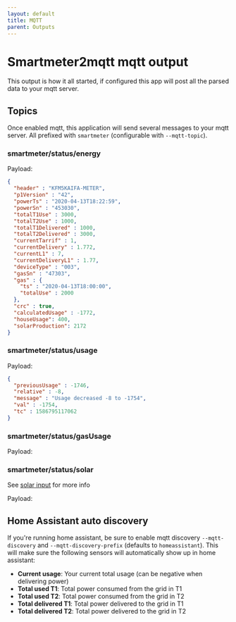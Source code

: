 ```yaml
---
layout: default
title: MQTT
parent: Outputs
---
```


# Smartmeter2mqtt mqtt output

This output is how it all started, if configured this app will post all the parsed data to your mqtt server.

## Topics

Once enabled mqtt, this application will send several messages to your mqtt server. All prefixed with `smartmeter` (configurable with `--mqtt-topic`).

### smartmeter/status/energy

Payload:

```json
{
  "header" : "KFM5KAIFA-METER",
  "p1Version" : "42",
  "powerTs" : "2020-04-13T18:22:59",
  "powerSn" : "453030",
  "totalT1Use" : 3000,
  "totalT2Use" : 1000,
  "totalT1Delivered" : 1000,
  "totalT2Delivered" : 3000,
  "currentTarrif" : 1,
  "currentDelivery" : 1.772,
  "currentL1" : 7,
  "currentDeliveryL1" : 1.77,
  "deviceType" : "003",
  "gasSn" : "47303",
  "gas" : {
    "ts" : "2020-04-13T18:00:00",
    "totalUse" : 2000
  },
  "crc" : true,
  "calculatedUsage" : -1772,
  "houseUsage": 400,
  "solarProduction": 2172
}
```

### smartmeter/status/usage

Payload:

```json
{
  "previousUsage" : -1746,
  "relative" : -8,
  "message" : "Usage decreased -8 to -1754",
  "val" : -1754,
  "tc" : 1586795117062
}
```

### smartmeter/status/gasUsage

Payload:

### smartmeter/status/solar

See [solar input](../advanced/solar-input.html) for more info

Payload:

## Home Assistant auto discovery

If you're running home assistant, be sure to enable mqtt discovery `--mqtt-discovery` and `--mqtt-discovery-prefix` (defaults to `homeassistant`). This will make sure the following sensors will automatically show up in home assistant:

- **Current usage**: Your current total usage (can be negative when delivering power)
- **Total used T1**: Total power consumed from the grid in T1
- **Total used T2**: Total power consumed from the grid in T2
- **Total delivered T1**: Total power delivered to the grid in T1
- **Total delivered T2**: Total power delivered to the grid in T2
